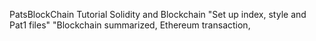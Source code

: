 PatsBlockChain Tutorial Solidity and Blockchain
"Set up index, style and Pat1 files"
"Blockchain summarized, Ethereum transaction,